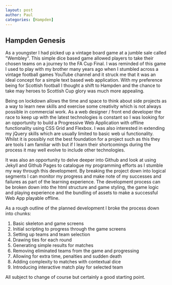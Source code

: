 ```yaml
---
layout: post
author: Paul
categories: [Hampden]
---
```


## Hampden Genesis

As a youngster I had picked up a vintage board game at a jumble sale called "Wembley". This simple dice based game allowed players to take their chosen teams on a journey to the FA Cup Final. I was reminded of this game I used to play with my brother many years ago when I stumbled across a vintage football games YouTube channel and it struck me that it was an ideal concept for a simple text based web application. With my preference being for Scottish football I thought a shift to Hampden and the chance to take may heroes to Scottish Cup glory was much more appealing.

Being on lockdown allows the time and space to think about side projects as a way to learn new skills and exercise some creativity which is not always possible in commercial work. As a web designer / front end developer the race to keep up with the latest technologies is constant so I was looking for an opportunity to build a Progressive Web Application with offline functionality using CSS Grid and Flexbox. I was also interested in extending my jQuery skills which are usually limited to basic web ui functionality. Whilst it is possibly not the best foundation for a project such as this they are tools I am familiar with but if I learn their shortcomings during the process it may well evolve to include other technologies.

It was also an opportunity to delve deeper into Github and look at using Jekyll and Github Pages to catalogue my programming efforts as I stumble my way through this development. By breaking the project down into logical segments I can monitor my progress and make note of my successes and failures as part of the learning experience. The development process can be broken down into the html structure and game styling, the game logic and playing experience and the bundling of assets to make a successful Web App playable offline.

As a rough outline of the planned development I broke the process down into chunks:

1. Basic skeleton and game screens
2. Initial scripting to progress through the game screens
3. Setting up teams and team selection
4. Drawing ties for each round
5. Generating simple results for matches
6. Removing eliminated teams from the game and progressing
7. Allowing for extra time, penalties and sudden death
8. Adding complexity to matches with contextual dice
9. Introducing interactive match play for selected team


All subject to change of course but certainly a good starting point.
